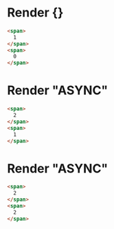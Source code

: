 # Render {}
```html
<span>
  1
</span>
<span>
  0
</span>
```


# Render "ASYNC"
```html
<span>
  2
</span>
<span>
  1
</span>
```


# Render "ASYNC"
```html
<span>
  2
</span>
<span>
  2
</span>
```